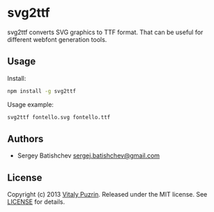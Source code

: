svg2ttf
========

svg2ttf converts SVG graphics to TTF format. That can be useful for different
webfont generation tools.

Usage
-----

Install:

``` bash
npm install -g svg2ttf
```

Usage example:

``` bash
svg2ttf fontello.svg fontello.ttf
```


Authors
-------

* Sergey Batishchev <sergej.batishchev@gmail.com>


License
-------

Copyright (c) 2013 [Vitaly Puzrin](https://github.com/puzrin).
Released under the MIT license. See
[LICENSE](https://github.com/nodeca/svg2ttf/blob/master/LICENSE) for details.

